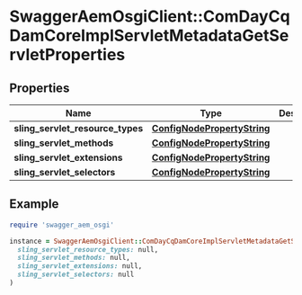 # SwaggerAemOsgiClient::ComDayCqDamCoreImplServletMetadataGetServletProperties

## Properties

| Name | Type | Description | Notes |
| ---- | ---- | ----------- | ----- |
| **sling_servlet_resource_types** | [**ConfigNodePropertyString**](ConfigNodePropertyString.md) |  | [optional] |
| **sling_servlet_methods** | [**ConfigNodePropertyString**](ConfigNodePropertyString.md) |  | [optional] |
| **sling_servlet_extensions** | [**ConfigNodePropertyString**](ConfigNodePropertyString.md) |  | [optional] |
| **sling_servlet_selectors** | [**ConfigNodePropertyString**](ConfigNodePropertyString.md) |  | [optional] |

## Example

```ruby
require 'swagger_aem_osgi'

instance = SwaggerAemOsgiClient::ComDayCqDamCoreImplServletMetadataGetServletProperties.new(
  sling_servlet_resource_types: null,
  sling_servlet_methods: null,
  sling_servlet_extensions: null,
  sling_servlet_selectors: null
)
```

